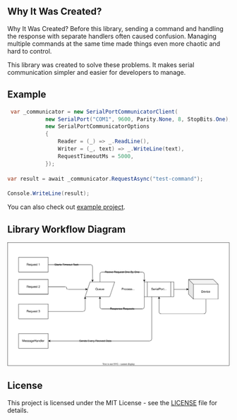 ## Why It Was Created?
Why It Was Created?
Before this library, sending a command and handling the response with separate handlers often caused confusion. Managing multiple commands at the same time made things even more chaotic and hard to control.

This library was created to solve these problems. It makes serial communication simpler and easier for developers to manage.

## Example

```csharp
 var _communicator = new SerialPortCommunicatorClient(
            new SerialPort("COM1", 9600, Parity.None, 8, StopBits.One),
            new SerialPortCommunicatorOptions
            {
                Reader = (_) => _.ReadLine(),
                Writer = (_, text) => _.WriteLine(text),
                RequestTimeoutMs = 5000,
            });

var result = await _communicator.RequestAsync("test-command");

Console.WriteLine(result);

``` 
You can also check out [example project](https://github.com/hmetgundogdu/SerialPortCommunicator/blob/main/SerialPortCommunicator.Examples/Program.cs).

## Library Workflow Diagram

![Image](https://github.com/hmetgundogdu/SerialPortCommunicator/blob/main/Docs/SerialCommunicatorDiagram.svg)

## License
This project is licensed under the MIT License - see the [LICENSE](./LICENSE) file for details.
